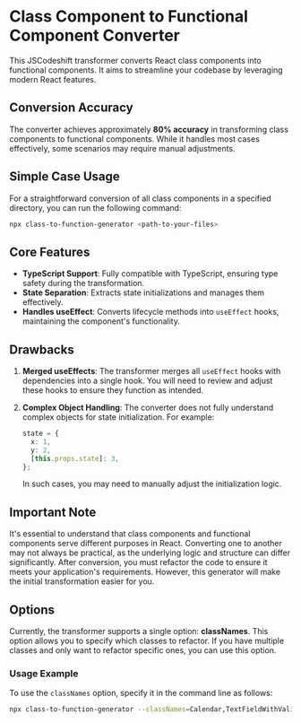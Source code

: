 # Class Component to Functional Component Converter

This JSCodeshift transformer converts React class components into functional components. It aims to streamline your codebase by leveraging modern React features.

## Conversion Accuracy

The converter achieves approximately **80% accuracy** in transforming class components to functional components. While it handles most cases effectively, some scenarios may require manual adjustments.

## Simple Case Usage

For a straightforward conversion of all class components in a specified
directory, you can run the following command:

```bash
npx class-to-function-generator <path-to-your-files>
```

## Core Features

- **TypeScript Support**: Fully compatible with TypeScript, ensuring type safety during the transformation.
- **State Separation**: Extracts state initializations and manages them effectively.
- **Handles useEffect**: Converts lifecycle methods into `useEffect` hooks, maintaining the component's functionality.

## Drawbacks

1. **Merged useEffects**: The transformer merges all `useEffect` hooks with dependencies into a single hook. You will need to review and adjust these hooks to ensure they function as intended.
2. **Complex Object Handling**: The converter does not fully understand complex objects for state initialization. For example:

   ```typescript
   state = {
     x: 1,
     y: 2,
     [this.props.state]: 3,
   };
   ```

   In such cases, you may need to manually adjust the initialization logic.

## Important Note

It's essential to understand that class components and functional components serve different purposes in React. Converting one to another may not always be practical, as the underlying logic and structure can differ significantly. After conversion, you must refactor the code to ensure it meets your application's requirements. However, this generator will make the initial transformation easier for you.

## Options

Currently, the transformer supports a single option: **classNames**. This option allows you to specify which classes to refactor. If you have multiple classes and only want to refactor specific ones, you can use this option.

### Usage Example

To use the `classNames` option, specify it in the command line as follows:

```bash
npx class-to-function-generator --classNames=Calendar,TextFieldWithValidation <path-to-your-files>
```
